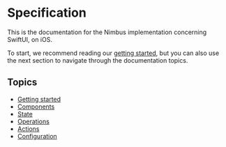 # Specification
This is the documentation for the Nimbus implementation concerning SwiftUI, on iOS.

To start, we recommend reading our [getting started](getting-started.md), but you can also use the next section to navigate through the documentation
topics.

## Topics
- [Getting started](getting-started.md)
- [Components](component.md)
- [State](state.md)
- [Operations](operation.md)
- [Actions](action.md)
- [Configuration](configuration.md)
